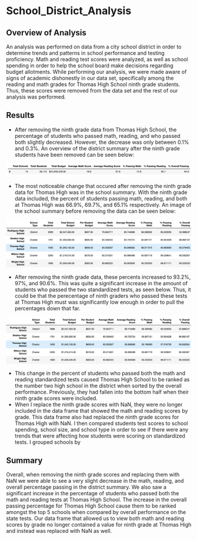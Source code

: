 # School_District_Analysis
## Overview of Analysis
An analysis was performed on data from a city school district in order to determine trends and patterns in school performance and testing proficiency. Math and reading test scores were analyzed, as well as school spending in order to help the school board make decisions regarding budget allotments. While performing our analysis, we were made aware of signs of academic dishonestly in our data set, specifically  among the reading and math grades for Thomas High School ninth grade students. Thus, these scores were removed from the data set and the rest of our analysis was performed.
	
## Results
- After removing the ninth grade data from Thomas High School, the percentage of students who passed math, reading, and who passed both slightly decreased. However, the decrease was only between 0.1% and 0.3%. An overview of the district summary after the ninth grade students have been removed can be seen below:

![This is an image](https://github.com/dsilvaggio/School_District_Analysis/blob/main/Resources/Updated_District_Summary.png) 

- The most noticeable change that occured after removing the ninth grade data for Thomas High was in the school summary. With the ninth grade data included, the percent of students passing math, reading, and both at Thomas High was 66.9%, 69.7%, and 65.1% respectively. An image of the school summary before removing the data can be seen below:

![This is an image](https://github.com/dsilvaggio/School_District_Analysis/blob/main/Resources/THS_including_ninth.png)

- After removing the ninth grade data, these percents increased to 93.2%, 97%, and 90.6%. This was quite a significant increase in the amount of students who passed the two standardized tests, as seen below. Thus, it could be that the perecentage of ninth graders who passed these tests at Thomas High must was significantly low enough in order to pull the percentages down that far. 

![This is an image](https://github.com/dsilvaggio/School_District_Analysis/blob/main/Resources/THS_wo_ninth.png)

- This change in the percent of students who passed both the math and reading standardized tests caused Thomas High School to be ranked as the number two high school in the district when sorted by the overall performance. Previously, they had fallen into the bottom half when their ninth grade scores were included. 
-   When I replace the ninth grade scores with NaN, they were no longer included in the data frame that showed the math and reading scores by grade. This data frame also had replaced the ninth grade scores for Thomas High with NaN. I then compared students test scores to school spending, school size, and school type in order to see if there were any trends that were affecting how students were scoring on standardized tests. I grouped schools by 

## Summary
Overall, when removing the ninth grade scores and replacing them with NaN we were able to see a very slight decrease in the math, reading, and overall percentage passing in the district summary. We also saw a significant increase in the percentage of students who passed both the math and reading tests at Thomas High School. The increase in the overall passing percentage for Thomas High School cause them to be ranked amongst the top 5 schools when compared by overall performance on the state tests. Our data frame that allowed us to view both math and reading scores by grade no longer contained a value for ninth grade at Thomas High and instead was replaced with NaN as well. 
